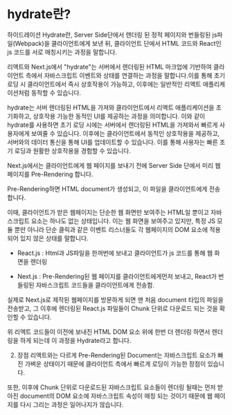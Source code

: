 # hydrate란?

하이드레이션
Hydrate란, Server Side단에서 렌더링 된 정적 페이지와 번들링된 js파일(Webpack)을 클라이언트에게 보낸 뒤, 클라이언트 단에서 HTML 코드와 React인 js 코드를 서로 매칭시키는 과정을 말합니다.

리액트와 Next.js에서 "hydrate"는 서버에서 렌더링된 HTML 마크업에 기반하여 클라이언트 측에서 자바스크립트 이벤트와 상태를 연결하는 과정을 말합니다.이를 통해 초기 로딩 시 클라이언트에서 즉시 상호작용이 가능하고, 이후에는 일반적인 리액트 애플리케이션처럼 동작할 수 있습니다.

hydrate는 서버 렌더링된 HTML을 가져와 클라이언트에서 리액트 애플리케이션을 초기화하고, 상호작용 가능한 동적인 UI를 제공하는 과정을 의미합니다. 이와 같이 hydrate를 사용하면 초기 로딩 시에는 서버에서 렌더링된 HTML을 가져와서 빠르게 사용자에게 보여줄 수 있습니다. 이후에는 클라이언트에서 동적인 상호작용을 제공하고, 서버와의 데이터 통신을 통해 UI를 업데이트할 수 있습니다. 이를 통해 사용자는 빠른 초기 로딩과 원활한 상호작용을 경험할 수 있습니다.

Next.js에서는 클라이언트에게 웹 페이지를 보내기 전에 Server Side 단에서 미리 웹 페이지를 Pre-Rendering 합니다.

Pre-Rendering하면 HTML document가 생성되고, 이 파일을 클라이언트에게 전송합니다.

 
이때, 클라이언트가 받은 웹페이지는 단순한 웹 화면만 보여주는 HTML일 뿐이고 자바스크립트 요소는 하나도 없는 상태입니다. 이는 웹 화면을 보여주고 있지만, 특정 JS 모듈 뿐만 아니라 단순 클릭과 같은 이벤트 리스너들도 각 웹페이지의 DOM 요소에 적용되어 있지 않은 상태를 말합니다.

- React.js : Html과 JS파일을 한꺼번에 보내고 클라이언트가 js 코드를 통해 웹 화면을 렌더링

- Next.js : Pre-Rendering된 웹 페이지를 클라이언트에게먼저 보내고, React가 번들링된 자바스크립트 코드들을 클라이언트에게 전송함.

실제로 Next.js로 제작된 웹페이지를 방문하게 되면 맨 처음 document 타입의 파일을 전송받고, 그 이후에 렌더링된 React.js 파일들이 Chunk 단위로 다운로드 되는 것을 확인할 수 있습니다.

위 리액트 코드들이 이전에 보내진 HTML DOM 요소 위에 한번 더 렌더링 하면서 렌더링을 하게 되는데 이 과정을 Hydrate라고 합니다.

2. 장점
리액트와는 다르게 Pre-Rendering된 Document는 자바스크립트 요소가 빠진 가벼운 상태이기 때문에 클라이언트 측에서 빠르게 로딩이 가능한 장점이 있습니다.

또한, 이후에 Chunk 단위로 다운로드된 자바스크립트 요소들이 렌더링 될때는 먼저 받아진 document의 DOM 요소에 자바스크립트 속성이 매칭 되는 것이기 때문에 웹 페이지를 다시 그리는 과정은 일어나지가 않습니다.